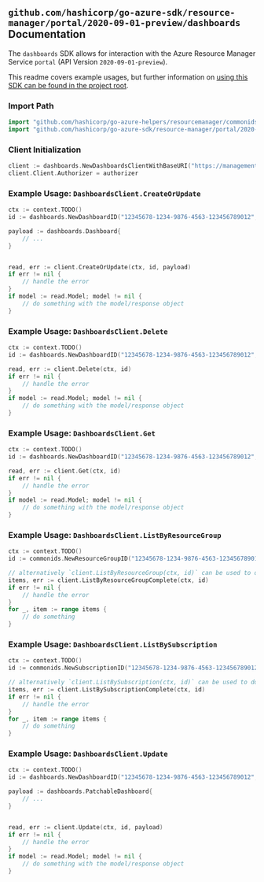 
## `github.com/hashicorp/go-azure-sdk/resource-manager/portal/2020-09-01-preview/dashboards` Documentation

The `dashboards` SDK allows for interaction with the Azure Resource Manager Service `portal` (API Version `2020-09-01-preview`).

This readme covers example usages, but further information on [using this SDK can be found in the project root](https://github.com/hashicorp/go-azure-sdk/tree/main/docs).

### Import Path

```go
import "github.com/hashicorp/go-azure-helpers/resourcemanager/commonids"
import "github.com/hashicorp/go-azure-sdk/resource-manager/portal/2020-09-01-preview/dashboards"
```


### Client Initialization

```go
client := dashboards.NewDashboardsClientWithBaseURI("https://management.azure.com")
client.Client.Authorizer = authorizer
```


### Example Usage: `DashboardsClient.CreateOrUpdate`

```go
ctx := context.TODO()
id := dashboards.NewDashboardID("12345678-1234-9876-4563-123456789012", "example-resource-group", "dashboardValue")

payload := dashboards.Dashboard{
	// ...
}


read, err := client.CreateOrUpdate(ctx, id, payload)
if err != nil {
	// handle the error
}
if model := read.Model; model != nil {
	// do something with the model/response object
}
```


### Example Usage: `DashboardsClient.Delete`

```go
ctx := context.TODO()
id := dashboards.NewDashboardID("12345678-1234-9876-4563-123456789012", "example-resource-group", "dashboardValue")

read, err := client.Delete(ctx, id)
if err != nil {
	// handle the error
}
if model := read.Model; model != nil {
	// do something with the model/response object
}
```


### Example Usage: `DashboardsClient.Get`

```go
ctx := context.TODO()
id := dashboards.NewDashboardID("12345678-1234-9876-4563-123456789012", "example-resource-group", "dashboardValue")

read, err := client.Get(ctx, id)
if err != nil {
	// handle the error
}
if model := read.Model; model != nil {
	// do something with the model/response object
}
```


### Example Usage: `DashboardsClient.ListByResourceGroup`

```go
ctx := context.TODO()
id := commonids.NewResourceGroupID("12345678-1234-9876-4563-123456789012", "example-resource-group")

// alternatively `client.ListByResourceGroup(ctx, id)` can be used to do batched pagination
items, err := client.ListByResourceGroupComplete(ctx, id)
if err != nil {
	// handle the error
}
for _, item := range items {
	// do something
}
```


### Example Usage: `DashboardsClient.ListBySubscription`

```go
ctx := context.TODO()
id := commonids.NewSubscriptionID("12345678-1234-9876-4563-123456789012")

// alternatively `client.ListBySubscription(ctx, id)` can be used to do batched pagination
items, err := client.ListBySubscriptionComplete(ctx, id)
if err != nil {
	// handle the error
}
for _, item := range items {
	// do something
}
```


### Example Usage: `DashboardsClient.Update`

```go
ctx := context.TODO()
id := dashboards.NewDashboardID("12345678-1234-9876-4563-123456789012", "example-resource-group", "dashboardValue")

payload := dashboards.PatchableDashboard{
	// ...
}


read, err := client.Update(ctx, id, payload)
if err != nil {
	// handle the error
}
if model := read.Model; model != nil {
	// do something with the model/response object
}
```
